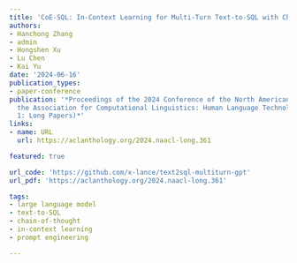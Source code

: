 ```yaml
---
title: 'CoE-SQL: In-Context Learning for Multi-Turn Text-to-SQL with Chain-of-Editions'
authors:
- Hanchong Zhang
- admin
- Hongshen Xu
- Lu Chen
- Kai Yu
date: '2024-06-16'
publication_types:
- paper-conference
publication: '*Proceedings of the 2024 Conference of the North American Chapter of
  the Association for Computational Linguistics: Human Language Technologies (Volume
  1: Long Papers)*'
links:
- name: URL
  url: https://aclanthology.org/2024.naacl-long.361

featured: true

url_code: 'https://github.com/x-lance/text2sql-multiturn-gpt'
url_pdf: 'https://aclanthology.org/2024.naacl-long.361'

tags:
- large language model
- text-to-SQL
- chain-of-thought
- in-context learning
- prompt engineering

---
```

